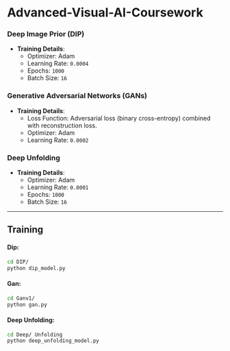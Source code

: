 # Advanced-Visual-AI-Coursework
### Deep Image Prior (DIP)
- **Training Details**:
  - Optimizer: Adam
  - Learning Rate: `0.0004`
  - Epochs: `1000`
  - Batch Size: `16`

### Generative Adversarial Networks (GANs)
- **Training Details**:
  - Loss Function: Adversarial loss (binary cross-entropy) combined with reconstruction loss.
  - Optimizer: Adam
  - Learning Rate: `0.0002`

### Deep Unfolding
- **Training Details**:
  - Optimizer: Adam
  - Learning Rate: `0.0001`
  - Epochs: `1000`
  - Batch Size: `16`

---
## Training

#### Dip:
```bash
cd DIP/
python dip_model.py
```

#### Gan:
```bash
cd Ganv1/
python gan.py
```

#### Deep Unfolding:
```bash
cd Deep/ Unfolding
python deep_unfolding_model.py
```
